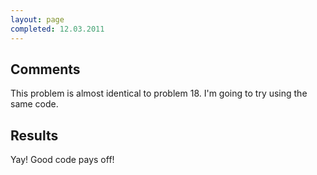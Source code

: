 ```yaml
---
layout: page
completed: 12.03.2011
---
```


## Comments

This problem is almost identical to problem 18. I'm going to try using the same code.

## Results

Yay! Good code pays off!
